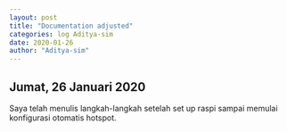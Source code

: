 ```yaml
---
layout: post
title: "Documentation adjusted"
categories: log Aditya-sim
date: 2020-01-26
author: "Aditya-sim"
---
```


Jumat, 26 Januari 2020
---------------
Saya telah menulis langkah-langkah setelah set up raspi sampai memulai konfigurasi otomatis hotspot.